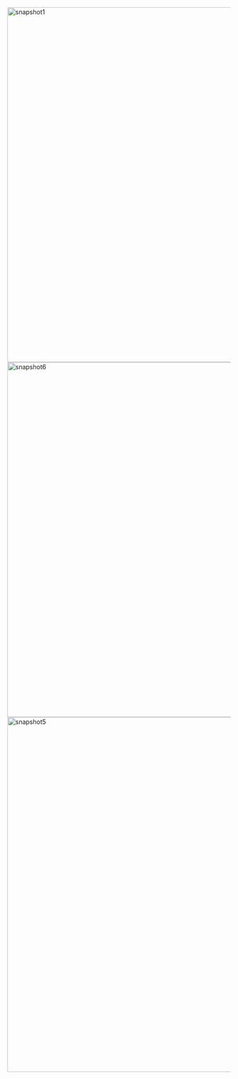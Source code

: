 <img width="801" alt="snapshot1" src="https://github.com/Tushar046/Chess-Game/assets/80210002/33fa3987-ce8e-4a5b-8796-c246fa9b6ff4">
<img width="801" alt="snapshot6" src="https://github.com/Tushar046/Chess-Game/assets/80210002/9db9a064-96e1-46db-b9e4-3d054bd83a86">
<img width="801" alt="snapshot5" src="https://github.com/Tushar046/Chess-Game/assets/80210002/612238d2-317f-4fbf-802b-fc21bf60213e">

